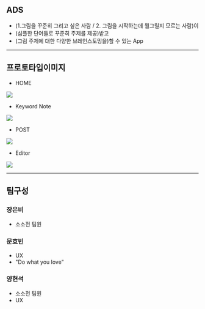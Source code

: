 ## ADS
- (1.그림을 꾸준히 그리고 싶은 사람 / 2. 그림을 시작하는데 뭘그릴지 모르는 사람)이
- (심플한 단어들로 꾸준히 주제를 제공)받고
- (그림 주제에 대한 다양한 브레인스토밍을)할 수 있는 App


---


## 프로토타입이미지
- HOME
<img src= "https://github.com/ProjectInTheClass/sosojeon/blob/master/prototype/new_prototype.png?raw=true.jpeg">

- Keyword Note
<img src= "https://github.com/ProjectInTheClass/sosojeon/blob/master/prototype/new_prototype.png?raw=true.jpeg">

- POST
<img src= "https://github.com/ProjectInTheClass/sosojeon/blob/master/prototype/new_prototype.png?raw=true.jpeg">

- Editor
<img src= "https://github.com/ProjectInTheClass/sosojeon/blob/master/prototype/new_prototype.png?raw=true.jpeg">


---

## 팀구성

### 장은비
- 소소전 팀원

### 문효빈
- UX
- "Do what you love"

### 양현석
- 소소전 팀원
- UX
